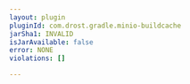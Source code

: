 ```yaml
---
layout: plugin
pluginId: com.drost.gradle.minio-buildcache
jarSha1: INVALID
isJarAvailable: false
error: NONE
violations: []

---
```

